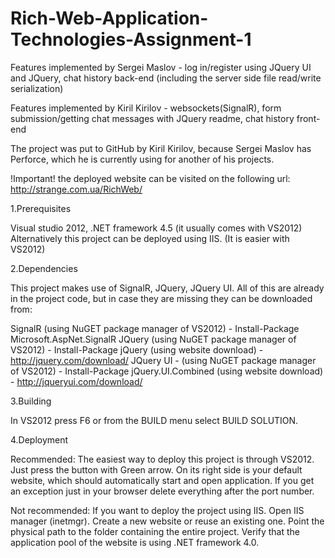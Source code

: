 Rich-Web-Application-Technologies-Assignment-1
==============================================
Features implemented by Sergei Maslov - log in/register using JQuery UI and JQuery, chat history back-end
					(including the server side file read/write serialization) 

Features implemented by Kiril Kirilov - websockets(SignalR), form submission/getting chat messages with JQuery 
					readme, chat history front-end

The project was put to GitHub by Kiril Kirilov, because Sergei Maslov has Perforce, which he is currently using for 
another of his projects.

!Important! the deployed website can be visited on the following url:
http://strange.com.ua/RichWeb/

1.Prerequisites 

Visual studio 2012, .NET framework 4.5 (it usually comes with VS2012)
Alternatively this project can be deployed using IIS. (It is easier with VS2012)

2.Dependencies

This project makes use of SignalR, JQuery, JQuery UI.
All of this are already in the project code, but in case they are missing
they can be downloaded from:

SignalR (using NuGET package manager of VS2012) - Install-Package Microsoft.AspNet.SignalR
JQuery (using NuGET package manager of VS2012) - Install-Package jQuery
     (using website download) - http://jquery.com/download/
JQuery UI - (using NuGET package manager of VS2012) - Install-Package jQuery.UI.Combined
		    (using website download) -  http://jqueryui.com/download/

3.Building

In VS2012 press F6 or from the BUILD menu select BUILD SOLUTION.

4.Deployment

Recommended:
The easiest way to deploy this project is through VS2012. Just press
the button with Green arrow. On its right side is your default website, which
should automatically start and open application. If you get an exception just
in your browser delete everything after the port number.

Not recommended: 
If you want to deploy the project using IIS. Open IIS manager (inetmgr). Create
a new website or reuse an existing one. Point the physical path to the folder containing
the entire project. Verify that the application pool of the website is using .NET framework 4.0.



